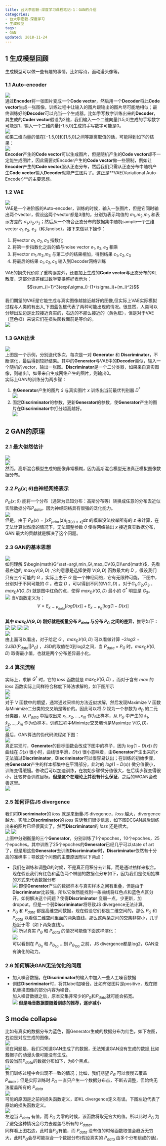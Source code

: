 ```yaml
---
title: 台大李宏毅-深度学习课程笔记-1：GAN的介绍
categories:
- 台大李宏毅-深度学习
- 生成模型
tags:
- GAN
updated: 2018-11-24
---
```

## 1 生成模型回顾
生成模型可以做一些有趣的事情，比如写诗，画动漫头像等。
### 1.1 Auto-encoder
![](/assets/blog_images/2018-11-24/2018-11-24-自编码.png)  
通过**Encoder**将一张图片变成一个**Code vector**，然后用一个**Decoder**将此**Code vector**生成一张图像，训练过程中让输入的图片跟输出的图片尽可能地相似；最终训练好的**Decoder**可以充当一个生成器。比如手写数字训练出来的**Decoder**，其生成的**Coder vector**假设为2维，我们输入一个二维向量[1.5,0]生成的手写数字可能是1，输入一个二维向量[-1.5,0]生成的手写数字可能是0。  
![](/assets/blog_images/2018-11-24/2018-11-24-手写数字自编码.png)  
如果二维向量的值在[−1.5,0]和[1.5,0]之间等距离取值的话，可能得到如下的结果：  
![](/assets/blog_images/2018-11-24/2018-11-24-数字生成.png)  
**Encoder**产生的**Code vector**可以生成图片，但是随机产生的**Code vector**却不一定能生成图片，因此需要对Encoder产生的**Code vector**做一些限制，例如让**Encoder**产生的**Code vector**服从正态分布，然后我们只需从正态分布中随机产生**Code vector**输入**Decoder**就能产生图片了。这正是**VAE(Variational Auto-Encoder)**的主要思想。  
### 1.2 VAE
![](/assets/blog_images/2018-11-24/2018-11-24-VAE.png)  
VAE是一个进阶版的Auto-encoder，训练的时候，输入一张图片，但是它同时输出两个vector，假设这两个vector都是3维的，分别为表示均值的 $m_1$,$m_2$,$m_3$ 和表示方差的 $\sigma_1$,$\sigma_2$,$\sigma_3$；然后从一个符合正态分布的数据集中随机sample一个三维vector $e_1$,$e_2$, $e_3$（称为noise）。接下来做以下操作：  
1. 将vector $\sigma_1,\sigma_2,\sigma_3$ 指数化
2. 将第一步指数化之后的值与noise vector $e_1,e_2,e_3$ 相乘
3. 将vector $m_1$,$m_2$,$m_3$ 与第二步的结果相加，得到结果 $c_1,c_2,c_3$
4. 将最后的结果 $c_1,c_2,c_3$ 输入到Decoder网络训练  

VAE的损失代价除了重构误差外，还要加上生成的**Code vector**与正态分布的KL散度，这部分误差经过数学变换整好表示为：  
$$\sum_{i=1}^3(exp(\sigma_i)-(1+\sigma_i)+(m_i)^2)$$  
我们期望的VAE是它能生成与真实图像越接近越好的图像,但实际上VAE实际模拟过程与人类的有出入,下图蓝色框代表了两种可能出现的情况。很显然，人类可以分辨出左边是比较接近真实的，右边的不那么接近的（黄色框），但是对于VAE（蓝色框）来说它们在损失函数面前是等价的。  
![](/assets/blog_images/2018-11-24/2018-11-24-VAE问题.png)  
### 1.3 GAN出世
![](/assets/blog_images/2018-11-24/2018-11-24-Generation.png)  
上图是一个示例，分别迭代多次，每次是一对 **Generator** 和 **Discriminator**，不断演化，最后得到较好结果。其中的**Generator**与VAE中的**Decoder**类似，输入一个随机的vector，输出一张图。**Discriminator**是一个二分类器，如果来自真实图像，则输出1，如果来自生成网络产生的图片，则输出0。    
实际上GAN的训练分为两步骤：  
1. 由**Generator**产生的图片 $\hat{x}$ 与真实图片 $x$ 训练出当前最优判别器 $D^\ast$  
![](/assets/blog_images/2018-11-24/2018-11-24-Discriminator.png)  
2. 固定**Discriminator**的参数，更新**Generator**的参数，使**Generator**产生的图片在**Discriminator**中打分越高越好。  
![](/assets/blog_images/2018-11-24/2018-11-24-Generator.png)  

## 2 GAN的原理
### 2.1 最大似然估计
![](/assets/blog_images/2018-11-24/2018-11-24-MLE.png)  
![](/assets/blog_images/2018-11-24/2018-11-24-MLE2.png)  
然而，高斯混合模型生成的图像非常模糊，因为高斯混合模型无法真正模拟图像数据分布。  
### 2.2 $P_G(x;\theta)$由神经网络表示
$P_G(x;\theta)$ 能将一个分布（通常为已知分布：高斯分布等）转换成任意的分布去近似实际数据分布$P_{data}$，因为神经网络具有很强的泛化能力。  
![](/assets/blog_images/2018-11-24/2018-11-24-PG.png)  
但是，由于 $P_G(x)=\int xP_{prior}(z)I_{[G(z)=x]}dz$ 的概率没法枚举所有的 $z$ 来计算，在无法计算似然度的情况下，无法调整参数 $\theta$ 使得网络输出 $x$ 接近真实数据分布，GAN 最大的贡献就是解决了这个问题。  
### 2.3 GAN的基本思想
![](/assets/blog_images/2018-11-24/2018-11-24-GAN1.png)  
如何理解 $\begin{math}G^\ast=arg\,min_G\,max_DV(G,D)\end{math}$，先看最右边的 $max_DV(G,D)$ ,它的意思是选择使得 $V(G,D)$ 函数最大的 $D$ ，假设我们只有三个可能的 $G$ ，实际上由于 $G$ 是一个神经网络，它有无限种可能。下图中，分别对于不同可能的 $G$ ，改变 $D$ ，可以得到不同的$V(G,D)$ 。对于$G_1$,$G_2$,$G_3$ ，$max_DV(G,D)$ 就是图中红色的点，使得 $max_DV(G,D)$ 最小的 $G^\ast$ 明显是 $G_3$。  
![](/assets/blog_images/2018-11-24/2018-11-24-GAN2.png)
当V函数定义为：  
$$V=E_{x\sim P_{data}}[logD(x)]+E_{x\sim P_G}[log(1-D(x)]$$  
**其中 $max_DV(G,D)$ 刚好就是衡量分布 $P_{data}$ 与分布 $P_G$ 之间的差异**，推导如下：  
![](/assets/blog_images/2018-11-24/2018-11-24-GAN3.png)
![](/assets/blog_images/2018-11-24/2018-11-24-GAN4.png)
![](/assets/blog_images/2018-11-24/2018-11-24-GAN5.png)
![](/assets/blog_images/2018-11-24/2018-11-24-GAN6.png)  
![](/assets/blog_images/2018-11-24/2018-11-24-GAN7.png)  
由上面可以看出，对于给定 $G$ ，$max_DV(G,D)$ 可以看做计算 $-2log2+2JSD(P_{data}||P_G)$ ，JSD的取值在0到log2之间，当 $P_{data}$ = $P_G$ 时，$max_DV(G,D)$ 取得最小值，也就是两个分布差异最小化。  

### 2.4 算法流程
实际上，求解 $G^\ast$ 时，它的 $loss$ 函数就是 $max_DV(G,D)$ ，而对于含有 $max$ 的 $loss$ 函数实际上同样符合梯度下降法求解的，如下图所示  
![](/assets/blog_images/2018-11-24/2018-11-24-GAN8.png)  
![](/assets/blog_images/2018-11-24/2018-11-24-GAN9.png)  
对于 $V$ 函数中的期望，通常通过采样的方法近似求解，然后发现Maximize $V$ 函数与Minimize二分类的交叉熵是等价的。因此可以将 $D$ 视为一个参数为 $\theta_D$ 的二元分类器，从 $P_{data}$ 中抽取出来 $x_1,x_2,...,x_m$ 作为正样本，从 $P_G$ 中产生的 $\hat{x}_1,\hat{x}_2,...,\hat{x}_m$  作为负样本，训练过程中Minimize交叉熵也是Maximize $V(G,D)$。  
![](/assets/blog_images/2018-11-24/2018-11-24-GAN10.png)  
最后，GAN算法的伪代码流程如下图：  
![](/assets/blog_images/2018-11-24/2018-11-24-GAN11.png)  
真正实现时，**Generator**的目标函数会改成下图中的样子，因为 $log(1-D(x))$ 的曲线在 $D(x)$ 很小时，曲线很平滑，$D(x)$ 很小意味着，由**Generator**产生出来的$x$无法骗过**Discriminator**，**Discriminator**可以很容易认出；在训练的初始步骤，由**Generator**产生的样本都集中在平滑部分，此时的 $log(1-D(x))$ 微分值很小，训练变得缓慢。修改后可以加速训练，在初始步骤微分值很大，在后续步骤变得很小，比较符合训练目标。**但是这个在理论上并没有什么保证**，之后的WGAN会改善这里。  
![](/assets/blog_images/2018-11-24/2018-11-24-GAN12.png)

### 2.5 如何评估JS divergence
我们将**Discriminator**的 $loss$ 就是来衡量JS divegence，$loss$ 越大，divergence越大。实际上**Discriminator**的 $loss$ 告诉我们很少信息，如下图DCGAN最后训练出来的图片已经很真实了，然而**Discriminator**的 $loss$ 还是很大。  
![](/assets/blog_images/2018-11-24/2018-11-24-GAN14.png)
![](/assets/blog_images/2018-11-24/2018-11-24-GAN13.png)  
上图中分别衡量的三个**Generator**，分别训练了1个epoches，10个epoches，25个epoches。其中训练了25个epoches的**Generator**已经几乎可以state of art了，但是用这些**Generator**去训练**Discriminator**时，**Discriminator**依然有十分高的准确率；导致这个问题的主要原因有以下两点：  
- 我们在训练和调整$D$的时候，不是真正用积分去计算，而是通过抽样来拟合。现在假设我们有红色和蓝色两个椭圆的数据点分布如下，因为我们是使用抽样的方式来代表数据分布  
![](/assets/blog_images/2018-11-24/2018-11-24-GAN15.png)
即便**Generator**产生的数据样本与真实样本之间有重叠，但是由于**Discriminator**比较强，所以它依然能找到一条曲线将红色点和蓝色点区分开。如何解决这个问题？使得**Discriminator** 变弱一点，少更新，加dropout。但是一个弱**Discriminator**将导致JS divergence无法计算。  
- $P_G$ 和 $P_{data}$ 都是高维空间数据，现在假设它们都是二维空间的，那么 $P_G$ 和 $P_{data}$ 以看做二维空间里面的两条直线，那么这两条之间的交集非常小，几乎趋近于零（如下两条直线）。  
![](/assets/blog_images/2018-11-24/2018-11-24-GAN16.png)
所以真实 $P_G$ 和 $P_{data}$ 的情况可能像下面这样演化：  
![](/assets/blog_images/2018-11-24/2018-11-24-GAN17.png)  
可以看到在 $P_{G_0}$ 和 $P_{G_{50}}$ ...到 $P_{G_{100}}$ 之前，JS divergence都是log2，GAN没有演化的动力。
### 2.6 如何解决GAN无法优化的问题
- 加入噪音数据。在**Discriminator**的输入中加入一些人工噪音数据
- 训练**Discriminator**时，将其label加噪音。比如有张图片是positive，现在随机替换图像的部分内容为噪音。  
加入噪音数据之后，原本交集非常少的$P_G$和$P_{data}$就可能会拓宽。  
![](/assets/blog_images/2018-11-24/2018-11-24-GAN18.png)
**但是噪音数据要随着训练的推荐，逐步减小**

## 3 mode collapse
比如有真实的数据分布为蓝色，而Generator生成的数据分布为红色，如下左图，右边是对应生成的图像。  
![](/assets/blog_images/2018-11-24/2018-11-24-GAN19.png)  
现在问题是，我们只知道GAN生成了的数据，无法知道GAN没有生成的数据,比如戴帽子的动漫头像可能没有生成。    
假设当前$P_{data}$的数据分布如下，为8个黑点。  
![](/assets/blog_images/2018-11-24/2018-11-24-GAN20.png)  
我们训练过程中会出现不一致的情况；比如，我们期望 $P_G$ 可以慢慢去覆盖 $P_{data}$；但是实际训练时 $P_G$ 一直只产生一个数据分布点，不断去调整，但始终无法覆盖所有的 $P_{data}$  
![](/assets/blog_images/2018-11-24/2018-11-24-GAN21.png)  
可能的原因是之前的损失函数定义，即KL divergence定义有误。下图左边代表了原始的损失函数定义。  
![](/assets/blog_images/2018-11-24/2018-11-24-GAN22.png)  
左边当 $P_{data}$ 有值，而 $P_G$ 为零的时候，该函数将取无穷大的值。所以此时 $P_G$ 为了避免这种情况会尽力去覆盖尽所有的 $P_{data}$。  
同样看上图右边，此时当$P_G$有值，而 $P_{data}$ 没有值的时候函数取值会趋近无穷大，此时$P_G$会尽可能拟合一个数据分布(假设真实的 $P_{data}$ 由多个分布组成的话)。
